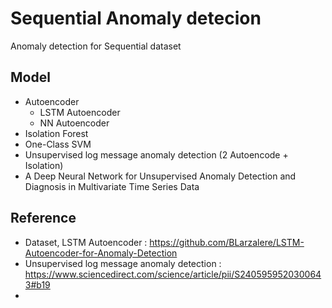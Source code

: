 # Sequential Anomaly detecion

Anomaly detection for Sequential dataset

## Model

* Autoencoder
  * LSTM Autoencoder
  * NN Autoencoder 
* Isolation Forest
* One-Class SVM
* Unsupervised log message anomaly detection (2 Autoencode + Isolation)
* A Deep Neural Network for Unsupervised Anomaly Detection and Diagnosis in Multivariate Time Series Data


## Reference
* Dataset, LSTM Autoencoder : https://github.com/BLarzalere/LSTM-Autoencoder-for-Anomaly-Detection
* Unsupervised log message anomaly detection : https://www.sciencedirect.com/science/article/pii/S2405959520300643#b19
* 